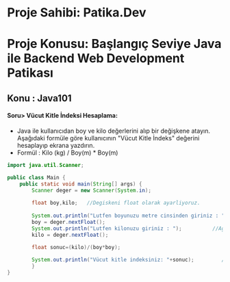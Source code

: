 # Proje Sahibi: Patika.Dev 
# Proje Konusu: Başlangıç Seviye Java ile Backend Web Development Patikası
## Konu : Java101

#### Soru> Vücut Kitle İndeksi Hesaplama:
- Java ile kullanıcıdan boy ve kilo değerlerini alıp bir değişkene atayın. Aşağıdaki formüle göre kullanıcının "Vücut Kitle İndeks" değerini hesaplayıp ekrana yazdırın.
- Formül : Kilo (kg) / Boy(m) * Boy(m)

```java
import java.util.Scanner;

public class Main {
    public static void main(String[] args) {
        Scanner deger = new Scanner(System.in);
        
        float boy,kilo;   //Degiskeni float olarak ayarliyoruz.
        
        System.out.println("Lutfen boyunuzu metre cinsinden giriniz : ");          //Boy bilgisini input olarak istiyoruz.
        boy = deger.nextFloat();                                                                   //Gelen input degerini degiskene esitliyoruz.
        System.out.println("Lutfen kilonuzu giriniz : ");          //Agırlık bilgisini input olarak istiyoruz.
        kilo = deger.nextFloat();                                                                   //Gelen input degerini degiskene esitliyoruz.

        float sonuc=(kilo)/(boy*boy);
        
        System.out.println("Vücut kitle indeksiniz: "+sonuc);         //Sonucu yazdiriyoruz.
        }
}
```
